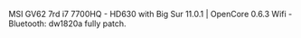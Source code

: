 MSI GV62 7rd i7 7700HQ - HD630 with Big Sur 11.0.1 | OpenCore 0.6.3
Wifi - Bluetooth: dw1820a fully patch.

